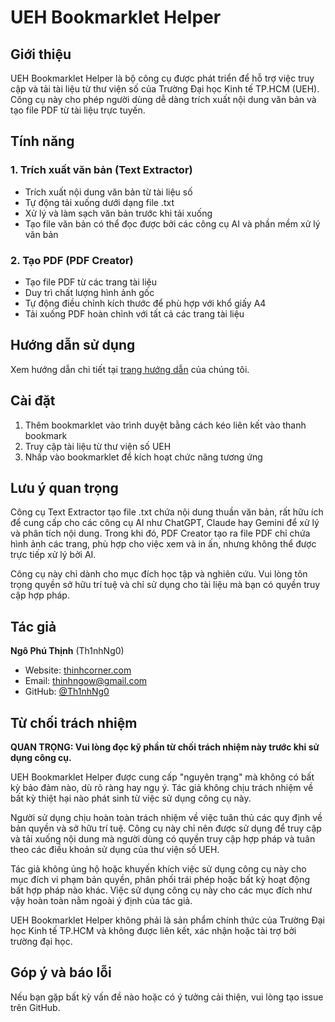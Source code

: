 # UEH Bookmarklet Helper

## Giới thiệu

UEH Bookmarklet Helper là bộ công cụ được phát triển để hỗ trợ việc truy cập và tải tài liệu từ thư viện số của Trường Đại học Kinh tế TP.HCM (UEH). Công cụ này cho phép người dùng dễ dàng trích xuất nội dung văn bản và tạo file PDF từ tài liệu trực tuyến.

## Tính năng

### 1. Trích xuất văn bản (Text Extractor)

- Trích xuất nội dung văn bản từ tài liệu số
- Tự động tải xuống dưới dạng file .txt
- Xử lý và làm sạch văn bản trước khi tải xuống
- Tạo file văn bản có thể đọc được bởi các công cụ AI và phần mềm xử lý văn bản

### 2. Tạo PDF (PDF Creator)

- Tạo file PDF từ các trang tài liệu
- Duy trì chất lượng hình ảnh gốc
- Tự động điều chỉnh kích thước để phù hợp với khổ giấy A4
- Tải xuống PDF hoàn chỉnh với tất cả các trang tài liệu

## Hướng dẫn sử dụng

Xem hướng dẫn chi tiết tại [trang hướng dẫn](./index.html) của chúng tôi.

## Cài đặt

1. Thêm bookmarklet vào trình duyệt bằng cách kéo liên kết vào thanh bookmark
2. Truy cập tài liệu từ thư viện số UEH
3. Nhấp vào bookmarklet để kích hoạt chức năng tương ứng

## Lưu ý quan trọng

Công cụ Text Extractor tạo file .txt chứa nội dung thuần văn bản, rất hữu ích để cung cấp cho các công cụ AI như ChatGPT, Claude hay Gemini để xử lý và phân tích nội dung. Trong khi đó, PDF Creator tạo ra file PDF chỉ chứa hình ảnh các trang, phù hợp cho việc xem và in ấn, nhưng không thể được trực tiếp xử lý bởi AI.

Công cụ này chỉ dành cho mục đích học tập và nghiên cứu. Vui lòng tôn trọng quyền sở hữu trí tuệ và chỉ sử dụng cho tài liệu mà bạn có quyền truy cập hợp pháp.

## Tác giả

**Ngô Phú Thịnh** (Th1nhNg0)

- Website: [thinhcorner.com](https://thinhcorner.com)
- Email: thinhngow@gmail.com
- GitHub: [@Th1nhNg0](https://github.com/Th1nhNg0)

## Từ chối trách nhiệm

**QUAN TRỌNG: Vui lòng đọc kỹ phần từ chối trách nhiệm này trước khi sử dụng công cụ.**

UEH Bookmarklet Helper được cung cấp "nguyên trạng" mà không có bất kỳ bảo đảm nào, dù rõ ràng hay ngụ ý. Tác giả không chịu trách nhiệm về bất kỳ thiệt hại nào phát sinh từ việc sử dụng công cụ này.

Người sử dụng chịu hoàn toàn trách nhiệm về việc tuân thủ các quy định về bản quyền và sở hữu trí tuệ. Công cụ này chỉ nên được sử dụng để truy cập và tải xuống nội dung mà người dùng có quyền truy cập hợp pháp và tuân theo các điều khoản sử dụng của thư viện số UEH.

Tác giả không ủng hộ hoặc khuyến khích việc sử dụng công cụ này cho mục đích vi phạm bản quyền, phân phối trái phép hoặc bất kỳ hoạt động bất hợp pháp nào khác. Việc sử dụng công cụ này cho các mục đích như vậy hoàn toàn nằm ngoài ý định của tác giả.

UEH Bookmarklet Helper không phải là sản phẩm chính thức của Trường Đại học Kinh tế TP.HCM và không được liên kết, xác nhận hoặc tài trợ bởi trường đại học.

## Góp ý và báo lỗi

Nếu bạn gặp bất kỳ vấn đề nào hoặc có ý tưởng cải thiện, vui lòng tạo issue trên GitHub.
